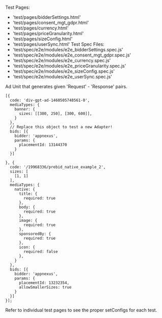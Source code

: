 Test Pages:
  - 'test/pages/bidderSettings.html'
  - 'test/pages/consent_mgt_gdpr.html'
  - 'test/pages/currency.html'
  - 'test/pages/priceGranularity.html'
  - 'test/pages/sizeConfig.html'
  - 'test/pages/userSync.html'
Test Spec Files:
  - 'test/spec/e2e/modules/e2e_bidderSettings.spec.js'
  - 'test/spec/e2e/modules/e2e_consent_mgt_gdpr.spec.js'
  - 'test/spec/e2e/modules/e2e_currency.spec.js'
  - 'test/spec/e2e/modules/e2e_priceGranularity.spec.js'
  - 'test/spec/e2e/modules/e2e_sizeConfig.spec.js'
  - 'test/spec/e2e/modules/e2e_userSync.spec.js'

Ad Unit that generates given 'Request' - 'Response' pairs.

```(javascript)
[{
  code: 'div-gpt-ad-1460505748561-0',
  mediaTypes: {
    banner: {
      sizes: [[300, 250], [300, 600]],
    }
  },
  // Replace this object to test a new Adapter!
  bids: [{
    bidder: 'appnexus',
    params: {
      placementId: 13144370
    }
  }]

}, {
  code: '/19968336/prebid_native_example_2',
  sizes: [
    [1, 1]
  ],
  mediaTypes: {
    native: {
      title: {
        required: true
      },
      body: {
        required: true
      },
      image: {
        required: true
      },
      sponsoredBy: {
        required: true
      },
      icon: {
        required: false
      },
    }
  },
  bids: [{
    bidder: 'appnexus',
    params: {
      placementId: 13232354,
      allowSmallerSizes: true
    }
  }]
}];
```

Refer to individual test pages to see the proper setConfigs for each test.
